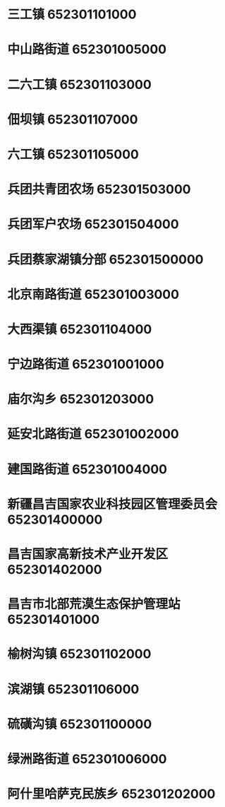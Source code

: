 # 三工镇 652301101000
# 中山路街道 652301005000
# 二六工镇 652301103000
# 佃坝镇 652301107000
# 六工镇 652301105000
# 兵团共青团农场 652301503000
# 兵团军户农场 652301504000
# 兵团蔡家湖镇分部 652301500000
# 北京南路街道 652301003000
# 大西渠镇 652301104000
# 宁边路街道 652301001000
# 庙尔沟乡 652301203000
# 延安北路街道 652301002000
# 建国路街道 652301004000
# 新疆昌吉国家农业科技园区管理委员会 652301400000
# 昌吉国家高新技术产业开发区 652301402000
# 昌吉市北部荒漠生态保护管理站 652301401000
# 榆树沟镇 652301102000
# 滨湖镇 652301106000
# 硫磺沟镇 652301100000
# 绿洲路街道 652301006000
# 阿什里哈萨克民族乡 652301202000
